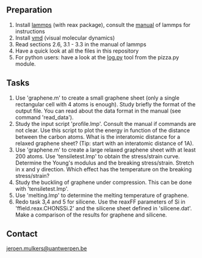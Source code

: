 Preparation
-----------

1. Install [lammps](http://lammps.sandia.gov/) (with reax package), consult the [manual](http://lammps.sandia.gov/doc/Manual.html) of lammps for instructions
2. Install [vmd](http://www.ks.uiuc.edu/Research/vmd/) (visual molecular dynamics)
3. Read sections 2.6, 3.1 - 3.3 in the manual of lammps
4. Have a quick look at all the files in this repository
5. For python users: have a look at the [log.py](http://pizza.sandia.gov/doc/log.html) tool from the pizza.py module.

Tasks
-----

1. Use 'graphene.m' to create a small graphene sheet (only a single rectangular cell with 4 atoms is enough). Study briefly the format of the output file. You can read about the data format in the manual (see command 'read_data').
2. Study the input script 'profile.lmp'. Consult the manual if commands are not clear. Use this script to plot the energy in function of the distance between the carbon atoms. What is the interatomic distance for a relaxed graphene sheet? (Tip: start with an interatomic distance of 1A).
3. Use 'graphene.m' to create a large relaxed graphene sheet with at least 200 atoms. Use 'tensiletest.lmp' to obtain the stress/strain curve. Determine the Young's modulus and the breaking stress/strain. Stretch in x and y direction. Which effect has the temperature on the breaking stress/strain?
4. Study the buckling of graphene under compression. This can be done with 'tensiletest.lmp'.
5. Use 'melting.lmp' to determine the melting temperature of graphene.
6. Redo task 3,4 and 5 for silicene. Use the reaxFF parameters of Si in 'ffield.reax.CHONSSi.2' and the silicene sheet defined in 'silicene.dat'. Make a comparison of the results for graphene and silicene.

Contact
-------

jeroen.mulkers@uantwerpen.be
